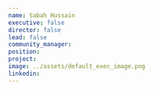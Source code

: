 ```yaml
---
name: Sabah Hussain
executive: false
director: false
lead: false
community_manager:   
position:  
project:  
image: ../assets/default_exec_image.png
linkedin: 
---
```

